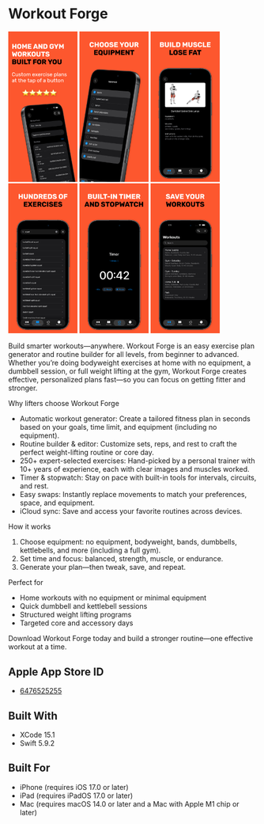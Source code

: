 # Workout Forge

<img src="https://github.com/JohnSmithCoder1/WorkoutForge/blob/main/Screenshots/screenshot_1.png" width="140"> <img src="https://github.com/JohnSmithCoder1/WorkoutForge/blob/main/Screenshots/screenshot_2.png" width="140"> <img src="https://github.com/JohnSmithCoder1/WorkoutForge/blob/main/Screenshots/screenshot_3.png" width="140"> <img src="https://github.com/JohnSmithCoder1/WorkoutForge/blob/main/Screenshots/screenshot_4.png" width="140"> <img src="https://github.com/JohnSmithCoder1/WorkoutForge/blob/main/Screenshots/screenshot_5.png" width="140"> <img src="https://github.com/JohnSmithCoder1/WorkoutForge/blob/main/Screenshots/screenshot_6.png" width="140">

Build smarter workouts—anywhere. Workout Forge is an easy exercise plan generator and routine builder for all levels, from beginner to advanced. Whether you’re doing bodyweight exercises at home with no equipment, a dumbbell session, or full weight lifting at the gym, Workout Forge creates effective, personalized plans fast—so you can focus on getting fitter and stronger.

Why lifters choose Workout Forge
* Automatic workout generator: Create a tailored fitness plan in seconds based on your goals, time limit, and equipment (including no equipment).
* Routine builder & editor: Customize sets, reps, and rest to craft the perfect weight-lifting routine or core day.
* 250+ expert-selected exercises: Hand-picked by a personal trainer with 10+ years of experience, each with clear images and muscles worked.
* Timer & stopwatch: Stay on pace with built-in tools for intervals, circuits, and rest.
* Easy swaps: Instantly replace movements to match your preferences, space, and equipment.
* iCloud sync: Save and access your favorite routines across devices.

How it works
1. Choose equipment: no equipment, bodyweight, bands, dumbbells, kettlebells, and more (including a full gym).
2. Set time and focus: balanced, strength, muscle, or endurance.
3. Generate your plan—then tweak, save, and repeat.

Perfect for
* Home workouts with no equipment or minimal equipment
* Quick dumbbell and kettlebell sessions
* Structured weight lifting programs
* Targeted core and accessory days

Download Workout Forge today and build a stronger routine—one effective workout at a time.


## Apple App Store ID

* [6476525255](https://apps.apple.com/us/app/workout-forge/id6476525255)

## Built With

* XCode 15.1
* Swift 5.9.2

## Built For

* iPhone (requires iOS 17.0 or later)
* iPad (requires iPadOS 17.0 or later)
* Mac (requires macOS 14.0 or later and a Mac with Apple M1 chip or later)
